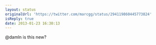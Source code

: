```yaml
---
layout: status
originalUrl: 'https://twitter.com/marcgg/status/294119860445773824'
isReply: true
date: 2013-01-23 16:30:13
---
```


@damln is this new?
